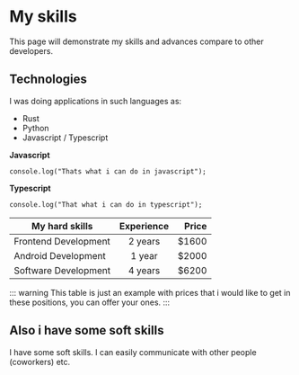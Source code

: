 # My skills

This page will demonstrate my skills and advances compare to other developers.

## Technologies

I was doing applications in such languages as:

- Rust
- Python
- Javascript / Typescript

**Javascript**

```js{4}
console.log("Thats what i can do in javascript");
```

**Typescript**

```js{4}
console.log("That what i can do in typescript");
```

| My hard skills       | Experience | Price |
| -------------------- | :--------: | ----: |
| Frontend Development |  2 years   | $1600 |
| Android Development  |   1 year   | $2000 |
| Software Development |  4 years   | $6200 |

::: warning
This table is just an example with prices that i would like to get in these positions, you can offer your ones.
:::

## Also i have some soft skills

I have some soft skills. I can easily communicate with other people (coworkers) etc.

